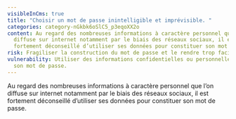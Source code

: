 ```yaml
---
visibleInCms: true
title: "Choisir un mot de passe inintelligible et imprévisible. "
categories: category-nGkbk6oSlC5_p3eqoXX2o
content: Au regard des nombreuses informations à caractère personnel que l’on
  diffuse sur internet notamment par le biais des réseaux sociaux, il est
  fortement déconseillé d’utiliser ses données pour constituer son mot de passe.
risk: Fragiliser la construction du mot de passe et le rendre trop facile à deviner.
vulnerability: Utiliser des informations confidentielles ou personnelles dans
  son mot de passe.
---
```

<!--StartFragment-->

Au regard des nombreuses informations à caractère personnel que l’on diffuse sur internet notamment par le biais des réseaux sociaux, il est fortement déconseillé d’utiliser ses données pour constituer son mot de passe.

<!--EndFragment-->